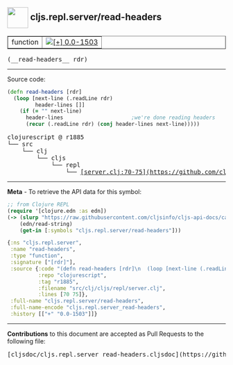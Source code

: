 ## <img width="48px" valign="middle" src="http://i.imgur.com/Hi20huC.png"> cljs.repl.server/read-headers

 <table border="1">
<tr>

<td>function</td>
<td><a href="https://github.com/cljsinfo/cljs-api-docs/tree/0.0-1503"><img valign="middle" alt="[+] 0.0-1503" src="https://img.shields.io/badge/+-0.0--1503-lightgrey.svg"></a> </td>
</tr>
</table>

 <samp>
(__read-headers__ rdr)<br>
</samp>

---





Source code:

```clj
(defn read-headers [rdr]
  (loop [next-line (.readLine rdr)
         header-lines []]
    (if (= "" next-line)
      header-lines                      ;we're done reading headers
      (recur (.readLine rdr) (conj header-lines next-line)))))
```

 <pre>
clojurescript @ r1885
└── src
    └── clj
        └── cljs
            └── repl
                └── <ins>[server.clj:70-75](https://github.com/clojure/clojurescript/blob/r1885/src/clj/cljs/repl/server.clj#L70-L75)</ins>
</pre>


---

__Meta__ - To retrieve the API data for this symbol:

```clj
;; from Clojure REPL
(require '[clojure.edn :as edn])
(-> (slurp "https://raw.githubusercontent.com/cljsinfo/cljs-api-docs/catalog/cljs-api.edn")
    (edn/read-string)
    (get-in [:symbols "cljs.repl.server/read-headers"]))
```

```clj
{:ns "cljs.repl.server",
 :name "read-headers",
 :type "function",
 :signature ["[rdr]"],
 :source {:code "(defn read-headers [rdr]\n  (loop [next-line (.readLine rdr)\n         header-lines []]\n    (if (= \"\" next-line)\n      header-lines                      ;we're done reading headers\n      (recur (.readLine rdr) (conj header-lines next-line)))))",
          :repo "clojurescript",
          :tag "r1885",
          :filename "src/clj/cljs/repl/server.clj",
          :lines [70 75]},
 :full-name "cljs.repl.server/read-headers",
 :full-name-encode "cljs.repl.server_read-headers",
 :history [["+" "0.0-1503"]]}

```

---

__Contributions__ to this document are accepted as Pull Requests to the following file:

 <pre>
[cljsdoc/cljs.repl.server_read-headers.cljsdoc](https://github.com/cljsinfo/cljs-api-docs/blob/master/cljsdoc/cljs.repl.server_read-headers.cljsdoc)
</pre>


